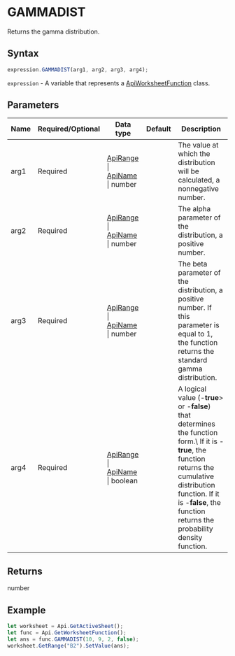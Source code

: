 # GAMMADIST

Returns the gamma distribution.

## Syntax

```javascript
expression.GAMMADIST(arg1, arg2, arg3, arg4);
```

`expression` - A variable that represents a [ApiWorksheetFunction](../ApiWorksheetFunction.md) class.

## Parameters

| **Name** | **Required/Optional** | **Data type** | **Default** | **Description** |
| ------------- | ------------- | ------------- | ------------- | ------------- |
| arg1 | Required | [ApiRange](../../ApiRange/ApiRange.md) \| [ApiName](../../ApiName/ApiName.md) \| number |  | The value at which the distribution will be calculated, a nonnegative number. |
| arg2 | Required | [ApiRange](../../ApiRange/ApiRange.md) \| [ApiName](../../ApiName/ApiName.md) \| number |  | The alpha parameter of the distribution, a positive number. |
| arg3 | Required | [ApiRange](../../ApiRange/ApiRange.md) \| [ApiName](../../ApiName/ApiName.md) \| number |  | The beta parameter of the distribution, a positive number. If this parameter is equal to 1, the function returns the standard gamma distribution. |
| arg4 | Required | [ApiRange](../../ApiRange/ApiRange.md) \| [ApiName](../../ApiName/ApiName.md) \| boolean |  | A logical value (-**true**&gt; or -**false**) that determines the function form.\ If it is -**true**, the function returns the cumulative distribution function. If it is -**false**, the function returns the probability density function. |

## Returns

number

## Example



```javascript editor-xlsx
let worksheet = Api.GetActiveSheet();
let func = Api.GetWorksheetFunction();
let ans = func.GAMMADIST(10, 9, 2, false);
worksheet.GetRange("B2").SetValue(ans);


```

